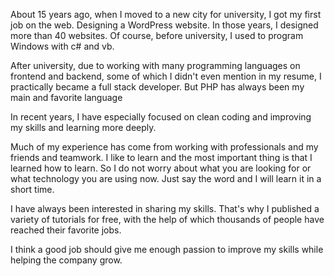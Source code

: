 About 15 years ago, when I moved to a new city for university, I got my first job on the web. Designing a WordPress website. In those years, I designed more than 40 websites. Of course, before university, I used to program Windows with c# and vb.

After university, due to working with many programming languages on frontend and backend, some of which I didn't even mention in my resume, I practically became a full stack developer. But PHP has always been my main and favorite language

In recent years, I have especially focused on clean coding and improving my skills and learning more deeply.

Much of my experience has come from working with professionals and my friends and teamwork. I like to learn and the most important thing is that I learned how to learn. So I do not worry about what you are looking for or what technology you are using now. Just say the word and I will learn it in a short time.

I have always been interested in sharing my skills. That's why I published a variety of tutorials for free, with the help of which thousands of people have reached their favorite jobs.

I think a good job should give me enough passion to improve my skills while helping the company grow.
